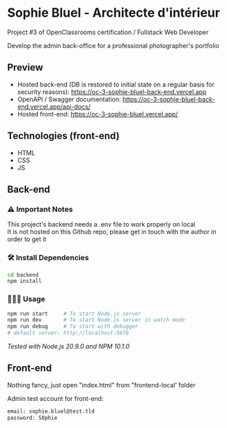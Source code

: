 # Sophie Bluel - Architecte d'intérieur

Project #3 of OpenClassrooms certification / Fullstack Web Developer

Develop the admin back-office for a professional photographer's portfolio

## Preview

-   Hosted back-end (DB is restored to initial state on a regular basis for security reasons): https://oc-3-sophie-bluel-back-end.vercel.app
-   OpenAPI / Swagger documentation: https://oc-3-sophie-bluel-back-end.vercel.app/api-docs/
-   Hosted front-end: https://oc-3-sophie-bluel.vercel.app/

## Technologies (front-end)

-   HTML
-   CSS
-   JS

## Back-end

### ⚠️ Important Notes

This project's backend needs a .env file to work properly on local\
It is not hosted on this Github repo, please get in touch with the author in order to get it

### 🛠️ Install Dependencies

```bash
cd backend
npm install
```

### 🧑🏻‍💻 Usage

```bash
npm run start     # To start Node.js server
npm run dev       # To start Node.js server in watch mode
npm run debug     # To start with debugger
# default server: http://localhost:5678
```

_Tested with Node.js 20.9.0 and NPM 10.1.0_

## Front-end

Nothing fancy, just open "index.html" from "frontend-local' folder

Admin test account for front-end:

```bash
email: sophie.bluel@test.tld
password: S0phie
```
